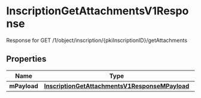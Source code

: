 

# InscriptionGetAttachmentsV1Response

Response for GET /1/object/inscription/{pkiInscriptionID}/getAttachments

## Properties

| Name | Type | Description | Notes |
|------------ | ------------- | ------------- | -------------|
|**mPayload** | [**InscriptionGetAttachmentsV1ResponseMPayload**](InscriptionGetAttachmentsV1ResponseMPayload.md) |  |  |



